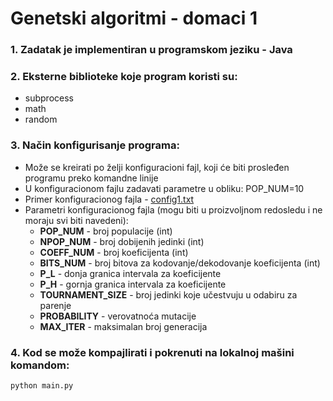 # Genetski algoritmi - domaci 1

### 1. Zadatak je implementiran u programskom jeziku - Java
### 2. Eksterne biblioteke koje program koristi su:
  - subprocess
  - math
  - random

### 3. Način konfigurisanje programa:
  - Može se kreirati po želji konfiguracioni fajl, koji će biti prosleđen programu preko komandne linije
  - U konfiguracionom fajlu zadavati parametre u obliku: POP_NUM=10 
  - Primer konfiguracionog fajla - [config1.txt](https://github.com/ldejanovic8120rn/ga_domaci1/blob/master/config1.txt)
  - Parametri konfiguracionog fajla (mogu biti u proizvoljnom redosledu i ne moraju svi biti navedeni):
    - **POP_NUM** - broj populacije (int)
    - **NPOP_NUM** - broj dobijenih jedinki (int)
    - **COEFF_NUM** - broj koeficijenta (int)
    - **BITS_NUM** - broj bitova za kodovanje/dekodovanje koeficijenta (int)
    - **P_L** - donja granica intervala za koeficijente
    - **P_H** - gornja granica intervala za koeficijente
    - **TOURNAMENT_SIZE** - broj jedinki koje učestvuju u odabiru za parenje
    - **PROBABILITY** - verovatnoća mutacije
    - **MAX_ITER** - maksimalan broj generacija

### 4. Kod se može kompajlirati i pokrenuti na lokalnoj mašini komandom:
```bash
python main.py
```

